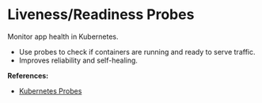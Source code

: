 # Liveness/Readiness Probes

Monitor app health in Kubernetes.

- Use probes to check if containers are running and ready to serve traffic.
- Improves reliability and self-healing.

**References:**
- [Kubernetes Probes](https://kubernetes.io/docs/tasks/configure-pod-container/configure-liveness-readiness-startup-probes/)
